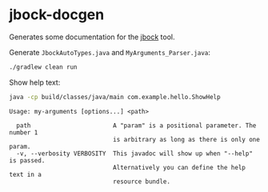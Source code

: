 # jbock-docgen

Generates some documentation for the [jbock](https://github.com/h908714124/jbock) tool.

Generate `JbockAutoTypes.java` and `MyArguments_Parser.java`:

````sh
./gradlew clean run
````

Show help text:

````sh
java -cp build/classes/java/main com.example.hello.ShowHelp
````

<pre><code>Usage: my-arguments [options...] &lt;path&gt;

  path                       A "param" is a positional parameter. The number 1
                             is arbitrary as long as there is only one param.
  -v, --verbosity VERBOSITY  This javadoc will show up when "--help" is passed.
                             Alternatively you can define the help text in a
                             resource bundle.
</code></pre>

